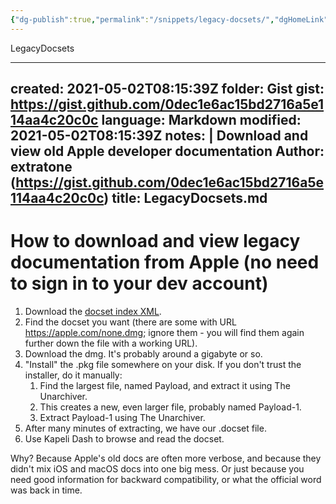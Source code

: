 ```yaml
---
{"dg-publish":true,"permalink":"/snippets/legacy-docsets/","dgHomeLink":true,"dgPassFrontmatter":false}
---
```


LegacyDocsets

---
created: 2021-05-02T08:15:39Z
folder: Gist
gist: https://gist.github.com/0dec1e6ac15bd2716a5e114aa4c20c0c
language: Markdown
modified: 2021-05-02T08:15:39Z
notes: |
    Download and view old Apple developer documentation
    Author: extratone (https://gist.github.com/0dec1e6ac15bd2716a5e114aa4c20c0c)
title: LegacyDocsets.md
---

# How to download and view legacy documentation from Apple (no need to sign in to your dev account)

1. Download the [docset index XML](https://developer.apple.com/library/downloads/docset-index.dvtdownloadableindex).
2. Find the docset you want (there are some with URL https://apple.com/none.dmg; ignore them - you will find them again further down the file with a working URL).
3. Download the dmg. It's probably around a gigabyte or so.
4. "Install" the .pkg file somewhere on your disk. If you don't trust the installer, do it manually:
   1. Find the largest file, named Payload, and extract it using The Unarchiver.
   2. This creates a new, even larger file, probably named Payload-1.
   3. Extract Payload-1 using The Unarchiver.
5. After many minutes of extracting, we have our .docset file.
6. Use Kapeli Dash to browse and read the docset.

Why? Because Apple's old docs are often more verbose, and because they didn't mix iOS and macOS docs into one big mess. Or just because you need good information for backward compatibility, or what the official word was back in time.